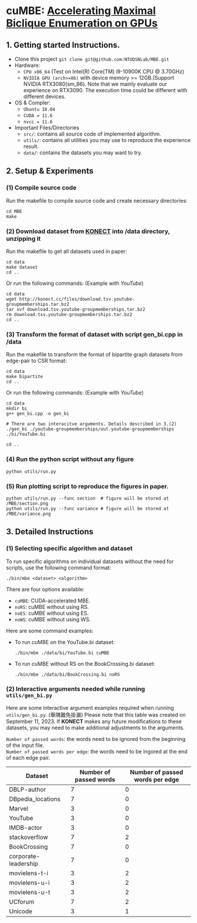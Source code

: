 # cuMBE: [Accelerating Maximal Biclique Enumeration on GPUs](https://scholar.google.com.tw/citations?user=4ypE90IAAAAJ&hl=zh-TW&oi=sra)

## 1. Getting started Instructions.
- Clone this project
`git clone git@github.com:NTUDSNLab/MBE.git`
- Hardware:
    - `CPU x86_64` (Test on Intel(R) Core(TM) i9-10900K CPU @ 3.70GHz)
    - `NVIDIA GPU (arch>=86)` with device memory >= 12GB.(Support NVIDIA RTX3080(sm_86). Note that we mainly evaluate our experience on RTX3090. The execution time could be different with different devices.
- OS & Compler:
    - `Ubuntu 18.04`
    - `CUDA = 11.6`
    - `nvcc = 11.6` 
- Important Files/Directories
    - `src/`: contains all source code of implemented algorithm.
    - `utils/`: contains all utilities you may use to reproduce the experience result.
    - `data/`: contains the datasets you may want to try.


## 2. Setup & Experiments

### (1) Compile source code
Run the makefile to compile source code and create necessary directories:
```
cd MBE
make
```

### (2) Download dataset from [KONECT](http://konect.cc/) into /data directory, unzipping it
Run the makefile to get all datasets used in paper:
```
cd data
make dataset
cd ..
```
Or run the following commands: (Example with *YouTube*)
```
cd data
wget http://konect.cc/files/download.tsv.youtube-groupmemberships.tar.bz2
tar xvf download.tsv.youtube-groupmemberships.tar.bz2
rm download.tsv.youtube-groupmemberships.tar.bz2
cd ..
```

### (3) Transform the format of dataset with script gen_bi.cpp in /data
Run the makefile to transform the format of bipartite graph datasets from edge-pair to CSR format:
```
cd data
make bipartite
cd ..
```
Or run the following commands: (Example with *YouTube*)
```
cd data
mkdir bi
g++ gen_bi.cpp -o gen_bi

# There are two interacitve arguments. Details described in 3.(2)
./gen_bi ./youtube-groupmemberships/out.youtube-groupmemberships ./bi/YouTube.bi

cd ..
```

### (4) Run the python script without any figure
```
python utils/run.py
```

### (5) Run plotting script to reproduce the figures in paper.
```
python utils/run.py --func section  # figure will be stored at /MBE/section.png
python utils/run.py --func variance # figure will be stored at /MBE/variance.png
```

## 3. Detailed Instructions

### (1) Selecting specific algorithm and dataset
To run specific algorithms on individual datasets without the need for scripts, use the following command format:
```
./bin/mbe <dataset> <algorithm>
```

There are four <algorithm> options available:
- `cuMBE`: CUDA-accelerated MBE.
- `noRS`: cuMBE without using RS.
- `noES`: cuMBE without using ES.
- `noWS`: cuMBE without using WS.

Here are some command examples:
- To run cuMBE on the YouTube.bi dataset:
   ```
   ./bin/mbe ./data/bi/YouTube.bi cuMBE
   ```
- To run cuMBE without RS on the BookCrossing.bi dataset:
   ```
   ./bin/mbe ./data/bi/BookCrossing.bi noRS
   ```

### (2) Interactive arguments needed while running `utils/gen_bi.py`

Here are some interactive argument examples required when running `utils/gen_bi.py`. (舉隅難免掛漏)
Please note that this table was created on September 11, 2023. If **KONECT** makes any future modifications to these datasets, you may need to make additional adjustments to the arguments.

`Number of passed words`: the words need to be ignored from the beginning of the input file.  
`Number of passed words per edge`: the words need to be ingored at the end of each edge pair.

| Dataset              | Number of passed words | Number of passed words per edge |
|----------------------|------------------------|---------------------------------|
| DBLP-author          | 7                      | 0                               |
| DBpedia_locations    | 7                      | 0                               |
| Marvel               | 3                      | 0                               |
| YouTube              | 3                      | 0                               |
| IMDB-actor           | 3                      | 0                               |
| stackoverflow        | 7                      | 2                               |
| BookCrossing         | 7                      | 0                               |
| corporate-leadership | 7                      | 0                               |
| movielens-t-i        | 3                      | 2                               |
| movielens-u-i        | 3                      | 2                               |
| movielens-u-t        | 3                      | 2                               |
| UCforum              | 7                      | 2                               |
| Unicode              | 3                      | 1                               |
